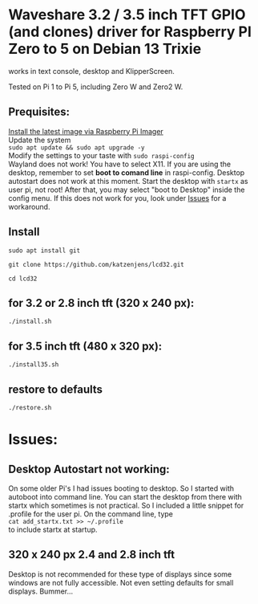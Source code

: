 # Waveshare 3.2 / 3.5 inch TFT GPIO (and clones) driver for Raspberry PI Zero to 5 on Debian 13 Trixie
works in text console, desktop and KlipperScreen.

Tested on Pi 1 to Pi 5, including Zero W and Zero2 W.
## Prequisites:

[Install the latest image via Raspberry Pi Imager](https://www.raspberrypi.com/software/)
<br>Update the system<br>
`sudo apt update && sudo apt upgrade -y`<br>
Modify the settings to your taste with `sudo raspi-config`<br>
Wayland does not work! You have to select X11. If you are using the desktop, remember to set **boot to comand line** in raspi-config. Desktop autostart does not work at this moment. Start the desktop with `startx` as user pi, not root! After that, you may select "boot to Desktop" inside the config menu. If this does not work for you, look under [Issues](#issues) for a workaround.<br>

## Install
`sudo apt install git`

`git clone https://github.com/katzenjens/lcd32.git`

`cd lcd32`
## for 3.2 or 2.8 inch tft (320 x 240 px):
`./install.sh`

## for 3.5 inch tft (480 x 320 px):
`./install35.sh`

## restore to defaults
`./restore.sh`

# Issues:
## Desktop Autostart not working:
On some older Pi's I had issues booting to desktop. So I started with autoboot into command line. You can start the desktop from there with startx which sometimes is not practical. So I included a little snippet for .profile for the user pi. On the command line, type <br>`cat add_startx.txt >> ~/.profile`<br> to include startx at startup.

## 320 x 240 px 2.4 and 2.8 inch tft
Desktop is not recommended for these type of displays since some windows are not fully accessible. Not even setting defaults for small displays. Bummer...
